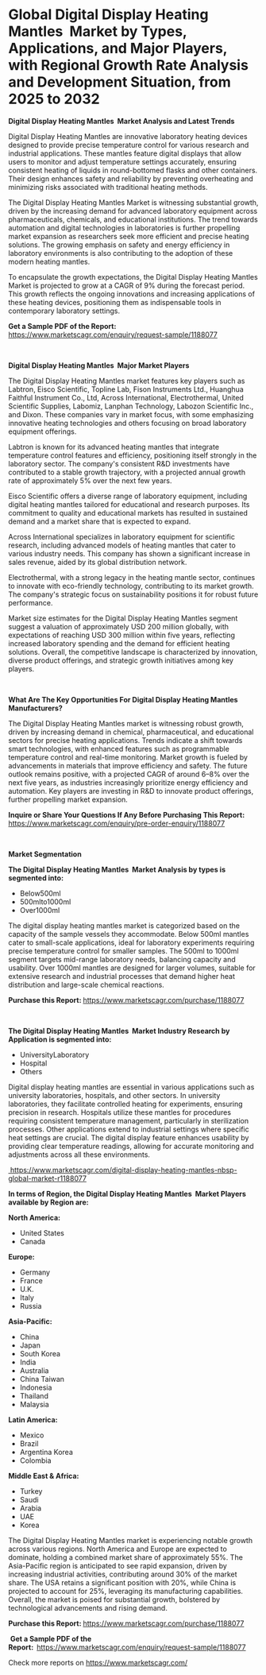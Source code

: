 <p><h1>Global Digital Display Heating Mantles  Market by Types, Applications, and Major Players, with Regional Growth Rate Analysis and Development Situation, from 2025 to 2032</h1></p><p><strong>Digital Display Heating Mantles  Market Analysis and Latest Trends</strong></p>
<p><p>Digital Display Heating Mantles are innovative laboratory heating devices designed to provide precise temperature control for various research and industrial applications. These mantles feature digital displays that allow users to monitor and adjust temperature settings accurately, ensuring consistent heating of liquids in round-bottomed flasks and other containers. Their design enhances safety and reliability by preventing overheating and minimizing risks associated with traditional heating methods.</p><p>The Digital Display Heating Mantles Market is witnessing substantial growth, driven by the increasing demand for advanced laboratory equipment across pharmaceuticals, chemicals, and educational institutions. The trend towards automation and digital technologies in laboratories is further propelling market expansion as researchers seek more efficient and precise heating solutions. The growing emphasis on safety and energy efficiency in laboratory environments is also contributing to the adoption of these modern heating mantles.</p><p>To encapsulate the growth expectations, the Digital Display Heating Mantles Market is projected to grow at a CAGR of 9% during the forecast period. This growth reflects the ongoing innovations and increasing applications of these heating devices, positioning them as indispensable tools in contemporary laboratory settings.</p></p>
<p><strong>Get a Sample PDF of the Report:&nbsp;</strong> <a href="https://www.marketscagr.com/enquiry/request-sample/1188077?utm_campaign=3221&utm_medium=2&utm_source=Github&utm_content=ia&utm_term=30032025&utm_id=digital-display-heating-mantles">https://www.marketscagr.com/enquiry/request-sample/1188077</a></p>
<p>&nbsp;</p>
<p><strong>Digital Display Heating Mantles  Major Market Players</strong></p>
<p><p>The Digital Display Heating Mantles market features key players such as Labtron, Eisco Scientific, Topline Lab, Fison Instruments Ltd., Huanghua Faithful Instrument Co., Ltd, Across International, Electrothermal, United Scientific Supplies, Labomiz, Lanphan Technology, Labozon Scientific Inc., and Dixon. These companies vary in market focus, with some emphasizing innovative heating technologies and others focusing on broad laboratory equipment offerings.</p><p>Labtron is known for its advanced heating mantles that integrate temperature control features and efficiency, positioning itself strongly in the laboratory sector. The company's consistent R&D investments have contributed to a stable growth trajectory, with a projected annual growth rate of approximately 5% over the next few years.</p><p>Eisco Scientific offers a diverse range of laboratory equipment, including digital heating mantles tailored for educational and research purposes. Its commitment to quality and educational markets has resulted in sustained demand and a market share that is expected to expand.</p><p>Across International specializes in laboratory equipment for scientific research, including advanced models of heating mantles that cater to various industry needs. This company has shown a significant increase in sales revenue, aided by its global distribution network.</p><p>Electrothermal, with a strong legacy in the heating mantle sector, continues to innovate with eco-friendly technology, contributing to its market growth. The company's strategic focus on sustainability positions it for robust future performance.</p><p>Market size estimates for the Digital Display Heating Mantles segment suggest a valuation of approximately USD 200 million globally, with expectations of reaching USD 300 million within five years, reflecting increased laboratory spending and the demand for efficient heating solutions. Overall, the competitive landscape is characterized by innovation, diverse product offerings, and strategic growth initiatives among key players.</p></p>
<p>&nbsp;</p>
<p><strong>What Are The Key Opportunities For Digital Display Heating Mantles  Manufacturers?</strong></p>
<p><p>The Digital Display Heating Mantles market is witnessing robust growth, driven by increasing demand in chemical, pharmaceutical, and educational sectors for precise heating applications. Trends indicate a shift towards smart technologies, with enhanced features such as programmable temperature control and real-time monitoring. Market growth is fueled by advancements in materials that improve efficiency and safety. The future outlook remains positive, with a projected CAGR of around 6–8% over the next five years, as industries increasingly prioritize energy efficiency and automation. Key players are investing in R&D to innovate product offerings, further propelling market expansion.</p></p>
<p><strong>Inquire or Share Your Questions If Any Before Purchasing This Report:</strong> <a href="https://www.marketscagr.com/enquiry/pre-order-enquiry/1188077?utm_campaign=3221&utm_medium=2&utm_source=Github&utm_content=ia&utm_term=30032025&utm_id=digital-display-heating-mantles">https://www.marketscagr.com/enquiry/pre-order-enquiry/1188077</a></p>
<p>&nbsp;</p>
<p><strong>Market Segmentation</strong></p>
<p><strong>The Digital Display Heating Mantles  Market Analysis by types is segmented into:</strong></p>
<p><ul><li>Below500ml</li><li>500mlto1000ml</li><li>Over1000ml</li></ul></p>
<p><p>The digital display heating mantles market is categorized based on the capacity of the sample vessels they accommodate. Below 500ml mantles cater to small-scale applications, ideal for laboratory experiments requiring precise temperature control for smaller samples. The 500ml to 1000ml segment targets mid-range laboratory needs, balancing capacity and usability. Over 1000ml mantles are designed for larger volumes, suitable for extensive research and industrial processes that demand higher heat distribution and large-scale chemical reactions.</p></p>
<p><strong>Purchase this Report:&nbsp;</strong><a href="https://www.marketscagr.com/purchase/1188077?utm_campaign=3221&utm_medium=2&utm_source=Github&utm_content=ia&utm_term=30032025&utm_id=digital-display-heating-mantles">https://www.marketscagr.com/purchase/1188077</a></p>
<p>&nbsp;</p>
<p><strong>The Digital Display Heating Mantles  Market Industry Research by Application is segmented into:</strong></p>
<p><ul><li>UniversityLaboratory</li><li>Hospital</li><li>Others</li></ul></p>
<p><p>Digital display heating mantles are essential in various applications such as university laboratories, hospitals, and other sectors. In university laboratories, they facilitate controlled heating for experiments, ensuring precision in research. Hospitals utilize these mantles for procedures requiring consistent temperature management, particularly in sterilization processes. Other applications extend to industrial settings where specific heat settings are crucial. The digital display feature enhances usability by providing clear temperature readings, allowing for accurate monitoring and adjustments across all these environments.</p></p>
<p><a href="https://www.marketscagr.com/digital-display-heating-mantles-nbsp-global-market-r1188077?utm_campaign=3221&utm_medium=2&utm_source=Github&utm_content=ia&utm_term=30032025&utm_id=digital-display-heating-mantles">&nbsp;https://www.marketscagr.com/digital-display-heating-mantles-nbsp-global-market-r1188077</a></p>
<p><strong>In terms of Region, the Digital Display Heating Mantles  Market Players available by Region are:</strong></p>
<p>
    <p> <strong> North America: </strong>
        <ul>
            <li>United States</li>
            <li>Canada</li>
        </ul>
        </p> 
    <p> <strong> Europe: </strong>
        <ul>
            <li>Germany</li>
            <li>France</li>
            <li>U.K.</li>
            <li>Italy</li>
            <li>Russia</li>
        </ul>
        </p> 
    <p> <strong> Asia-Pacific: </strong>
        <ul>
            <li>China</li>
            <li>Japan</li>
            <li>South Korea</li>
            <li>India</li>
            <li>Australia</li>
            <li>China Taiwan</li>
            <li>Indonesia</li>
            <li>Thailand</li>
            <li>Malaysia</li>
        </ul>
        </p> 
    <p> <strong> Latin America: </strong>
        <ul>
            <li>Mexico</li>
            <li>Brazil</li>
            <li>Argentina Korea</li>
            <li>Colombia</li>
        </ul>
        </p> 
    <p> <strong> Middle East & Africa: </strong>
        <ul>
            <li>Turkey</li>
            <li>Saudi</li>
            <li>Arabia</li>
            <li>UAE</li>
            <li>Korea</li>
        </ul>
    </p>
    </p>
<p><p>The Digital Display Heating Mantles market is experiencing notable growth across various regions. North America and Europe are expected to dominate, holding a combined market share of approximately 55%. The Asia-Pacific region is anticipated to see rapid expansion, driven by increasing industrial activities, contributing around 30% of the market share. The USA retains a significant position with 20%, while China is projected to account for 25%, leveraging its manufacturing capabilities. Overall, the market is poised for substantial growth, bolstered by technological advancements and rising demand.</p></p>
<p><strong>Purchase this Report: </strong><a href="https://www.marketscagr.com/purchase/1188077?utm_campaign=3221&utm_medium=2&utm_source=Github&utm_content=ia&utm_term=30032025&utm_id=digital-display-heating-mantles">https://www.marketscagr.com/purchase/1188077</a></p>
<p>&nbsp;<strong>Get a Sample PDF of the Report:&nbsp;&nbsp;</strong><a href="https://www.marketscagr.com/enquiry/request-sample/1188077?utm_campaign=3221&utm_medium=2&utm_source=Github&utm_content=ia&utm_term=30032025&utm_id=digital-display-heating-mantles">https://www.marketscagr.com/enquiry/request-sample/1188077</a></p>
<p><strong></strong></p>
<p>Check more reports on <a href="https://www.marketscagr.com/?utm_campaign=3221&utm_medium=2&utm_source=Github&utm_content=ia&utm_term=30032025&utm_id=digital-display-heating-mantles">https://www.marketscagr.com/</a></p>